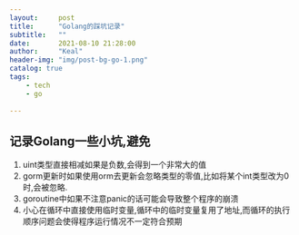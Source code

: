 ```yaml
---
layout:     post
title:      "Golang的踩坑记录"
subtitle:   ""
date:       2021-08-10 21:28:00
author:     "Keal"
header-img: "img/post-bg-go-1.png"
catalog: true
tags:
    - tech
    - go
 
---
```


## 记录Golang一些小坑,避免

1. uint类型直接相减如果是负数,会得到一个非常大的值
2. gorm更新时如果使用orm去更新会忽略类型的零值,比如将某个int类型改为0时,会被忽略.
3. goroutine中如果不注意panic的话可能会导致整个程序的崩溃
4. 小心在循环中直接使用临时变量,循环中的临时变量复用了地址,而循环的执行顺序问题会使得程序运行情况不一定符合预期

